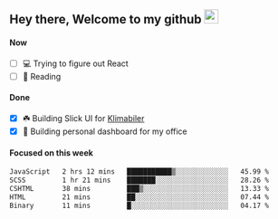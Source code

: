 ## Hey there, Welcome to my github <img src="https://media.giphy.com/media/hvRJCLFzcasrR4ia7z/giphy.gif" width="25px">

#### Now
- [ ] 💻 Trying to figure out React
- [ ] 📕 Reading

#### Done
- [x] ☘️ Building Slick UI for [Klimabiler](https://klimabiler.dk)
- [x] 🚀 Building personal dashboard for my office
 
 #### Focused on this week
<!--START_SECTION:waka-->

```txt
JavaScript   2 hrs 12 mins   ███████████▒░░░░░░░░░░░░░   45.99 %
SCSS         1 hr 21 mins    ███████░░░░░░░░░░░░░░░░░░   28.26 %
CSHTML       38 mins         ███▒░░░░░░░░░░░░░░░░░░░░░   13.33 %
HTML         21 mins         ██░░░░░░░░░░░░░░░░░░░░░░░   07.44 %
Binary       11 mins         █░░░░░░░░░░░░░░░░░░░░░░░░   04.17 %
```

<!--END_SECTION:waka-->

